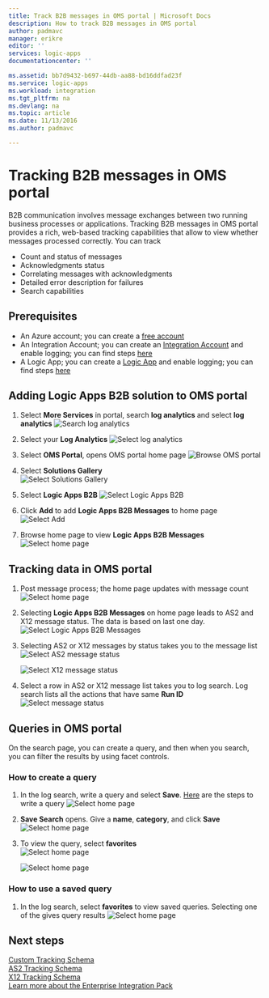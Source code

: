 ```yaml
---
title: Track B2B messages in OMS portal | Microsoft Docs
description: How to track B2B messages in OMS portal
author: padmavc
manager: erikre
editor: ''
services: logic-apps
documentationcenter: ''

ms.assetid: bb7d9432-b697-44db-aa88-bd16ddfad23f
ms.service: logic-apps
ms.workload: integration
ms.tgt_pltfrm: na
ms.devlang: na
ms.topic: article
ms.date: 11/13/2016
ms.author: padmavc

---
```

# Tracking B2B messages in OMS portal
B2B communication involves message exchanges between two running business processes or applications. Tracking B2B messages in OMS portal provides a rich, web-based tracking capabilities that allow to view whether messages processed correctly.  You can track

* Count and status of messages
* Acknowledgments status
* Correlating messages with acknowledgments
* Detailed error description for failures
* Search capabilities

## Prerequisites
* An Azure account; you can create a [free account](https://azure.microsoft.com/free)
* An Integration Account; you can create an [Integration Account](../logic-apps/logic-apps-enterprise-integration-create-integration-account.md) and enable logging; you can find steps [here](app-service-logic-monitor-b2b-message.md)
* A Logic App; you can create a [Logic App](../logic-apps/logic-apps-create-a-logic-app.md) and enable logging; you can find steps [here](../logic-apps/logic-apps-monitor-your-logic-apps.md#azure-diagnostics-and-alerts)

## Adding Logic Apps B2B solution to OMS portal

1. Select **More Services** in portal, search **log analytics** and select **log analytics**
![Search log analytics](./media/app-service-logic-track-b2b-messages-omsportal/browseloganalytics.png)  

2. Select your **Log Analytics**
![Select log analytics](./media/app-service-logic-track-b2b-messages-omsportal/selectla.png)

3. Select **OMS Portal**, opens OMS portal home page
![Browse OMS portal](./media/app-service-logic-track-b2b-messages-omsportal/omsportalpage.png)

4. Select **Solutions Gallery**    
![Select Solutions Gallery](./media/app-service-logic-track-b2b-messages-omsportal/omshomepage1.png)

5. Select **Logic Apps B2B**
![Select Logic Apps B2B](./media/app-service-logic-track-b2b-messages-omsportal/omshomepage2.png)

6. Click **Add** to add **Logic Apps B2B Messages** to home page
![Select Add](./media/app-service-logic-track-b2b-messages-omsportal/omshomepage3.png)

7. Browse home page to view **Logic Apps B2B Messages**
![Select home page](./media/app-service-logic-track-b2b-messages-omsportal/omshomepage4.png)

## Tracking data in OMS portal

1. Post message process; the home page updates with message count
![Select home page](./media/app-service-logic-track-b2b-messages-omsportal/omshomepage6.png)

2. Selecting **Logic Apps B2B Messages** on home page leads to AS2 and X12 message status.  The data is based on last one day.
![Select Logic Apps B2B Messages](./media/app-service-logic-track-b2b-messages-omsportal/omshomepage5.png)

3. Selecting AS2 or X12 messages by status takes you to the message list
![Select AS2 message status](./media/app-service-logic-track-b2b-messages-omsportal/as2messagelist.png)

    ![Select X12 message status](./media/app-service-logic-track-b2b-messages-omsportal/x12messagelist.png)

4. Select a row in AS2 or X12 message list takes you to log search.  Log search lists all the actions that have same **Run ID**
![Select message status](./media/app-service-logic-track-b2b-messages-omsportal/logsearch.png)

## Queries in OMS portal

On the search page, you can create a query, and then when you search, you can filter the results by using facet controls.

### How to create a query

1. In the log search, write a query and select **Save**.  [Here](app-service-logic-track-b2b-messages-omsportal-query-filter-control-number.md) are the steps to write a query 
![Select home page](./media/app-service-logic-track-b2b-messages-omsportal/logsearchaddquery.png)

2. **Save Search** opens.  Give a **name**, **category**, and click **Save**   
![Select home page](./media/app-service-logic-track-b2b-messages-omsportal/logsearchaddquery1.png)

3. To view the query, select **favorites**    
![Select home page](./media/app-service-logic-track-b2b-messages-omsportal/logsearchaddquery3.png)

    ![Select home page](./media/app-service-logic-track-b2b-messages-omsportal/logsearchaddquery4.png)

### How to use a saved query

1. In the log search, select **favorites** to view saved queries.  Selecting one of the gives query results
![Select home page](./media/app-service-logic-track-b2b-messages-omsportal/logsearchaddquery5.png)


## Next steps
[Custom Tracking Schema](app-service-logic-track-integration-account-custom-tracking-shema.md "Learn about Custom Tracking Schema")   
[AS2 Tracking Schema](app-service-logic-track-integration-account-as2-tracking-shemas.md "Learn about AS2 Tracking Schema")    
[X12 Tracking Schema](app-service-logic-track-integration-account-x12-tracking-shemas.md "Learn about X12 Tracking Schema")  
[Learn more about the Enterprise Integration Pack](../logic-apps/logic-apps-enterprise-integration-overview.md "Learn about Enterprise Integration Pack") 